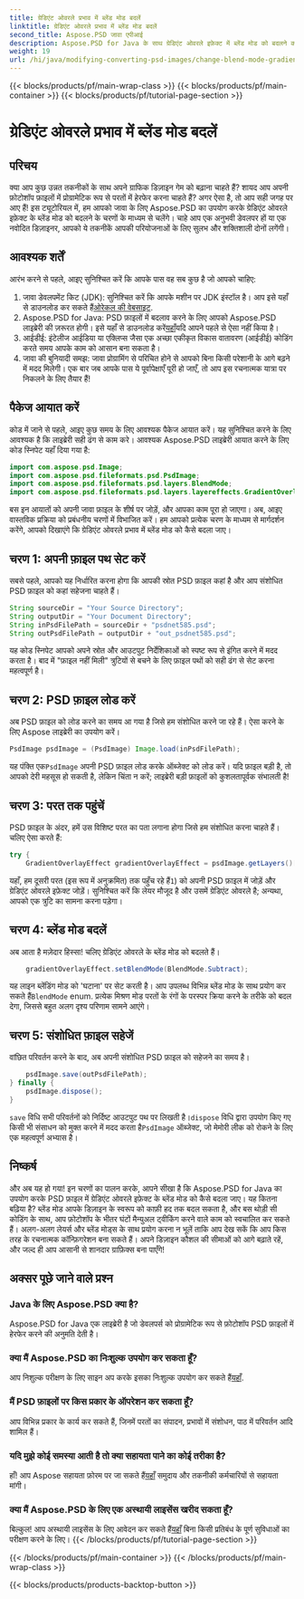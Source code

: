```yaml
---
title: ग्रेडिएंट ओवरले प्रभाव में ब्लेंड मोड बदलें
linktitle: ग्रेडिएंट ओवरले प्रभाव में ब्लेंड मोड बदलें
second_title: Aspose.PSD जावा एपीआई
description: Aspose.PSD for Java के साथ ग्रेडिएंट ओवरले इफ़ेक्ट में ब्लेंड मोड को बदलने का तरीका जानें। शानदार ग्राफ़िक्स बनाने के लिए चरण-दर-चरण मार्गदर्शिका।
weight: 19
url: /hi/java/modifying-converting-psd-images/change-blend-mode-gradient-overlay-effect/
---
```


{{< blocks/products/pf/main-wrap-class >}}
{{< blocks/products/pf/main-container >}}
{{< blocks/products/pf/tutorial-page-section >}}

# ग्रेडिएंट ओवरले प्रभाव में ब्लेंड मोड बदलें

## परिचय
क्या आप कुछ उन्नत तकनीकों के साथ अपने ग्राफिक डिज़ाइन गेम को बढ़ाना चाहते हैं? शायद आप अपनी फ़ोटोशॉप फ़ाइलों में प्रोग्रामेटिक रूप से परतों में हेरफेर करना चाहते हैं? अगर ऐसा है, तो आप सही जगह पर आए हैं! इस ट्यूटोरियल में, हम आपको जावा के लिए Aspose.PSD का उपयोग करके ग्रेडिएंट ओवरले इफ़ेक्ट के ब्लेंड मोड को बदलने के चरणों के माध्यम से चलेंगे। चाहे आप एक अनुभवी डेवलपर हों या एक नवोदित डिज़ाइनर, आपको ये तकनीकें आपकी परियोजनाओं के लिए सुलभ और शक्तिशाली दोनों लगेंगी। 
## आवश्यक शर्तें
आरंभ करने से पहले, आइए सुनिश्चित करें कि आपके पास वह सब कुछ है जो आपको चाहिए:
1.  जावा डेवलपमेंट किट (JDK): सुनिश्चित करें कि आपके मशीन पर JDK इंस्टॉल है। आप इसे यहाँ से डाउनलोड कर सकते हैं[ओरेकल की वेबसाइट](https://www.oracle.com/java/technologies/javase-jdk11-downloads.html).
2.  Aspose.PSD for Java: PSD फ़ाइलों में बदलाव करने के लिए आपको Aspose.PSD लाइब्रेरी की ज़रूरत होगी। इसे यहाँ से डाउनलोड करें[यहाँ](https://releases.aspose.com/psd/java/)यदि आपने पहले से ऐसा नहीं किया है।
3. आईडीई: इंटेलीज आईडिया या एक्लिप्स जैसा एक अच्छा एकीकृत विकास वातावरण (आईडीई) कोडिंग करते समय आपके काम को आसान बना सकता है।
4. जावा की बुनियादी समझ: जावा प्रोग्रामिंग से परिचित होने से आपको बिना किसी परेशानी के आगे बढ़ने में मदद मिलेगी।
एक बार जब आपके पास ये पूर्वापेक्षाएँ पूरी हो जाएँ, तो आप इस रचनात्मक यात्रा पर निकलने के लिए तैयार हैं!
## पैकेज आयात करें
कोड में जाने से पहले, आइए कुछ समय के लिए आवश्यक पैकेज आयात करें। यह सुनिश्चित करने के लिए आवश्यक है कि लाइब्रेरी सही ढंग से काम करे। आवश्यक Aspose.PSD लाइब्रेरी आयात करने के लिए कोड स्निपेट यहाँ दिया गया है:
```java
import com.aspose.psd.Image;
import com.aspose.psd.fileformats.psd.PsdImage;
import com.aspose.psd.fileformats.psd.layers.BlendMode;
import com.aspose.psd.fileformats.psd.layers.layereffects.GradientOverlayEffect;
```
बस इन आयातों को अपनी जावा फ़ाइल के शीर्ष पर जोड़ें, और आपका काम पूरा हो जाएगा।
अब, आइए वास्तविक प्रक्रिया को प्रबंधनीय चरणों में विभाजित करें। हम आपको प्रत्येक चरण के माध्यम से मार्गदर्शन करेंगे, आपको दिखाएंगे कि ग्रेडिएंट ओवरले प्रभाव में ब्लेंड मोड को कैसे बदला जाए।
## चरण 1: अपनी फ़ाइल पथ सेट करें
सबसे पहले, आपको यह निर्धारित करना होगा कि आपकी स्रोत PSD फ़ाइल कहां है और आप संशोधित PSD फ़ाइल को कहां सहेजना चाहते हैं। 
```java
String sourceDir = "Your Source Directory";
String outputDir = "Your Document Directory";
String inPsdFilePath = sourceDir + "psdnet585.psd";
String outPsdFilePath = outputDir + "out_psdnet585.psd";
```
यह कोड स्निपेट आपको अपने स्रोत और आउटपुट निर्देशिकाओं को स्पष्ट रूप से इंगित करने में मदद करता है। बाद में "फ़ाइल नहीं मिली" त्रुटियों से बचने के लिए फ़ाइल पथों को सही ढंग से सेट करना महत्वपूर्ण है।
## चरण 2: PSD फ़ाइल लोड करें
अब PSD फ़ाइल को लोड करने का समय आ गया है जिसे हम संशोधित करने जा रहे हैं। ऐसा करने के लिए Aspose लाइब्रेरी का उपयोग करें।
```java
PsdImage psdImage = (PsdImage) Image.load(inPsdFilePath);
```
 यह पंक्ति एक`PsdImage` अपनी PSD फ़ाइल लोड करके ऑब्जेक्ट को लोड करें। यदि फ़ाइल बड़ी है, तो आपको देरी महसूस हो सकती है, लेकिन चिंता न करें; लाइब्रेरी बड़ी फ़ाइलों को कुशलतापूर्वक संभालती है!
## चरण 3: परत तक पहुंचें
PSD फ़ाइल के अंदर, हमें उस विशिष्ट परत का पता लगाना होगा जिसे हम संशोधित करना चाहते हैं। चलिए ऐसा करते हैं:
```java
try {
    GradientOverlayEffect gradientOverlayEffect = psdImage.getLayers()[1].getBlendingOptions().addGradientOverlay();
```
 यहाँ, हम दूसरी परत (इस रूप में अनुक्रमित) तक पहुँच रहे हैं`1`) को अपनी PSD फ़ाइल में जोड़ें और ग्रेडिएंट ओवरले इफ़ेक्ट जोड़ें। सुनिश्चित करें कि लेयर मौजूद है और उसमें ग्रेडिएंट ओवरले है; अन्यथा, आपको एक त्रुटि का सामना करना पड़ेगा।
## चरण 4: ब्लेंड मोड बदलें
अब आता है मज़ेदार हिस्सा! चलिए ग्रेडिएंट ओवरले के ब्लेंड मोड को बदलते हैं।
```java
    gradientOverlayEffect.setBlendMode(BlendMode.Subtract);
```
 यह लाइन ब्लेंडिंग मोड को 'घटाना' पर सेट करती है। आप उपलब्ध विभिन्न ब्लेंड मोड के साथ प्रयोग कर सकते हैं`BlendMode` enum. प्रत्येक मिश्रण मोड परतों के रंगों के परस्पर क्रिया करने के तरीके को बदल देगा, जिससे बहुत अलग दृश्य परिणाम सामने आएंगे।
## चरण 5: संशोधित फ़ाइल सहेजें
वांछित परिवर्तन करने के बाद, अब अपनी संशोधित PSD फ़ाइल को सहेजने का समय है।
```java
    psdImage.save(outPsdFilePath);
} finally {
    psdImage.dispose();
}
```
`save` विधि सभी परिवर्तनों को निर्दिष्ट आउटपुट पथ पर लिखती है।`dispose` विधि द्वारा उपयोग किए गए किसी भी संसाधन को मुक्त करने में मदद करता है`PsdImage` ऑब्जेक्ट, जो मेमोरी लीक को रोकने के लिए एक महत्वपूर्ण अभ्यास है।
## निष्कर्ष
और अब यह हो गया! इन चरणों का पालन करके, आपने सीखा है कि Aspose.PSD for Java का उपयोग करके PSD फ़ाइल में ग्रेडिएंट ओवरले इफ़ेक्ट के ब्लेंड मोड को कैसे बदला जाए। यह कितना बढ़िया है? ब्लेंड मोड आपके डिज़ाइन के स्वरूप को काफ़ी हद तक बदल सकता है, और बस थोड़ी सी कोडिंग के साथ, आप फ़ोटोशॉप के भीतर घंटों मैन्युअल ट्वीकिंग करने वाले काम को स्वचालित कर सकते हैं।
अलग-अलग लेयर्स और ब्लेंड मोड्स के साथ प्रयोग करना न भूलें ताकि आप देख सकें कि आप किस तरह के रचनात्मक कॉन्फ़िगरेशन बना सकते हैं। अपने डिज़ाइन कौशल की सीमाओं को आगे बढ़ाते रहें, और जल्द ही आप आसानी से शानदार ग्राफ़िक्स बना पाएँगे!
## अक्सर पूछे जाने वाले प्रश्न
### Java के लिए Aspose.PSD क्या है?
Aspose.PSD for Java एक लाइब्रेरी है जो डेवलपर्स को प्रोग्रामेटिक रूप से फ़ोटोशॉप PSD फ़ाइलों में हेरफेर करने की अनुमति देती है।
### क्या मैं Aspose.PSD का निःशुल्क उपयोग कर सकता हूँ?
 आप निशुल्क परीक्षण के लिए साइन अप करके इसका निःशुल्क उपयोग कर सकते हैं[यहाँ](https://releases.aspose.com/).
### मैं PSD फ़ाइलों पर किस प्रकार के ऑपरेशन कर सकता हूँ?
आप विभिन्न प्रकार के कार्य कर सकते हैं, जिनमें परतों का संपादन, प्रभावों में संशोधन, पाठ में परिवर्तन आदि शामिल हैं।
### यदि मुझे कोई समस्या आती है तो क्या सहायता पाने का कोई तरीका है?
 हाँ! आप Aspose सहायता फ़ोरम पर जा सकते हैं[यहाँ](https://forum.aspose.com/c/psd/34) समुदाय और तकनीकी कर्मचारियों से सहायता मांगी।
### क्या मैं Aspose.PSD के लिए एक अस्थायी लाइसेंस खरीद सकता हूँ?
 बिल्कुल! आप अस्थायी लाइसेंस के लिए आवेदन कर सकते हैं[यहाँ](https://purchase.aspose.com/temporary-license/) बिना किसी प्रतिबंध के पूर्ण सुविधाओं का परीक्षण करने के लिए।
{{< /blocks/products/pf/tutorial-page-section >}}

{{< /blocks/products/pf/main-container >}}
{{< /blocks/products/pf/main-wrap-class >}}

{{< blocks/products/products-backtop-button >}}
